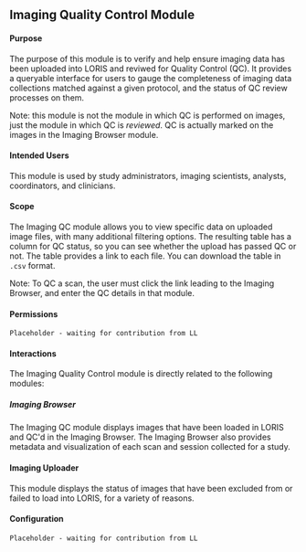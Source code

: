 ## Imaging Quality Control Module

#### Purpose
The purpose of this module is to verify and help ensure imaging data has been uploaded into LORIS and reviwed for Quality Control (QC). It provides a queryable interface for users to gauge the completeness of imaging data collections matched against a given protocol, and the status of QC review processes on them.

Note: this module is not the module in which QC is performed on images, just the module in which QC is *reviewed*.  QC is actually marked on the images in the Imaging Browser module.

#### Intended Users
This module is used by study administrators, imaging scientists, analysts, coordinators, and clinicians.

#### Scope
The Imaging QC module allows you to view specific data on uploaded image files, with many additional filtering options. The resulting table has a column for QC status, so you can see whether the upload has passed QC or not. The table provides a link to each file. You can download the table in `.csv` format. 

Note: To QC a scan, the user must click the link leading to the Imaging Browser, and enter the QC details in that module.

#### Permissions
`Placeholder - waiting for contribution from LL`

#### Interactions
The Imaging Quality Control module is directly related to the following modules:

##### Imaging Browser
The Imaging QC module displays images that have been loaded in LORIS and QC'd in the Imaging Browser. The Imaging Browser also provides metadata and visualization of each scan and session collected for a study. 

#### Imaging Uploader
This module displays the status of images that have been excluded from or failed to load into LORIS, for a variety of reasons.  
#### Configuration
`Placeholder - waiting for contribution from LL`
